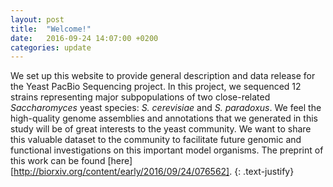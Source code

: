 ```yaml
---
layout: post
title:  "Welcome!"
date:   2016-09-24 14:07:00 +0200
categories: update
---
```


We set up this website to provide general description and data release for the Yeast PacBio Sequencing project. In this project, we sequenced 12 strains representing major subpopulations of two close-related *Saccharomyces* yeast species: *S. cerevisiae* and *S. paradoxus*. We feel the high-quality genome assemblies and annotations that we generated in this study will be of great interests to the yeast community. We want to share this valuable dataset to the community to facilitate future genomic and functional investigations on this important model organisms. The preprint of this work can be found [here] [http://biorxiv.org/content/early/2016/09/24/076562].
{: .text-justify}

